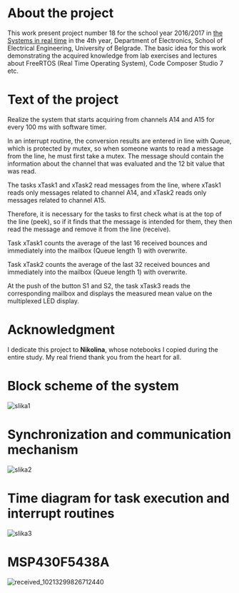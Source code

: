 # About the project
This work present project number 18 for the school year 2016/2017 in [the Systems in real time](http://tnt.etf.bg.ac.rs/~oe4srv) in the 4th year, Department of Electronics, School of Electrical Engineering, University of Belgrade. The basic idea for this work demonstrating the acquired knowledge from lab exercises and lectures about FreeRTOS (Real Time Operating System), Code Composer Studio 7 etc.

# Text of the project 
Realize the system that starts acquiring from channels A14 and A15 for every 100 ms with software timer.

In an interrupt routine, the conversion results are entered in line with Queue, which is protected by mutex, so when someone wants to read a message from the line, he must first take a mutex. The message should contain the information about the channel that was evaluated and the 12 bit value that was read.

The tasks xTask1 and xTask2 read messages from the line, where xTask1 reads only messages related to channel A14, and xTask2 reads only messages related to channel A15.

Therefore, it is necessary for the tasks to first check what is at the top of the line (peek), so if it finds that the message is intended for them, they then read the message and remove it from the line (receive).

Task xTask1 counts the average of the last 16 received bounces and immediately into the mailbox (Queue length 1) with overwrite.

Task xTask2 counts the average of the last 32 received bounces and immediately into the mailbox (Queue length 1) with overwrite.

At the push of the button S1 and S2, the task xTask3 reads the corresponding mailbox and displays the measured mean value on the multiplexed LED display.

# Acknowledgment
I dedicate this project to **Nikolina**, whose notebooks I copied during the entire study. My real friend thank you from the heart for all.

# Block scheme of the system
![slika1](https://user-images.githubusercontent.com/16638876/27803714-33906526-602b-11e7-9d4c-93b166e2d2ea.jpg)

# Synchronization and communication mechanism
![slika2](https://user-images.githubusercontent.com/16638876/27803757-7253a278-602b-11e7-920e-aceb0fdb86c7.jpg)

# Time diagram for task execution and interrupt routines
![slika3](https://user-images.githubusercontent.com/16638876/27803771-85bffa64-602b-11e7-9eb7-c5cbd7b0f5cd.jpg)

# MSP430F5438A 
![received_10213299826712440](https://user-images.githubusercontent.com/16638876/27803975-a75d2cf4-602c-11e7-9a33-6f38611dc4fa.jpeg)

